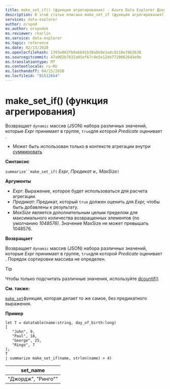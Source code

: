 ```yaml
---
title: make_set_if() (функция агрегирования) - Azure Data Explorer Документы Майкрософт
description: В этой статье описана make_set_if (функция агрегирования) в Azure Data Explorer.
services: data-explorer
author: orspod
ms.author: orspodek
ms.reviewer: rkarlin
ms.service: data-explorer
ms.topic: reference
ms.date: 02/13/2020
ms.openlocfilehash: 1393e063fb0abb91b38a8b9e1edc0110e78b3638
ms.sourcegitcommit: 47a002b7032a05ef67c4e5e12de7720062645e9e
ms.translationtype: MT
ms.contentlocale: ru-RU
ms.lasthandoff: 04/15/2020
ms.locfileid: "81512654"
---
```

# <a name="make_set_if-aggregation-function"></a>make_set_if() (функция агрегирования)

Возвращает `dynamic` массив (JSON) набора различных значений, которые *Expr* принимает в группе, `true`для которой *Predicate* оценивает .

* Может быть использован только в контексте агрегации внутри [суммировать](summarizeoperator.md)

**Синтаксис**

`summarize``make_set_if(` *Expr*, *Предикат* и`,` *MaxSize*`)`

**Аргументы**

* *Expr*: Выражение, которое будет использоваться для расчета агрегации.
* *Предикат*: Предикат, который `true` должен оценить для *Expr,* чтобы быть добавлены к результату.
* *MaxSize* является дополнительным целым пределом для максимального количества возвращенных элементов (по умолчанию *1048576).* Значение MaxSize не может превышать 1048576.

**Возвращает**

Возвращает `dynamic` массив (JSON) набора различных значений, которые *Expr* принимает в группе, `true`для которой *Predicate* оценивает .
Порядок сортировки массива не определен.

> [!TIP]
> Чтобы только подсчитать различные значения, используйте [dcountif()](dcountif-aggfunction.md)

**См. также:**

[`make_set`](./makeset-aggfunction.md)функция, которая делает то же самое, без предикатного выражения.

**Пример**

```kusto
let T = datatable(name:string, day_of_birth:long)
[
   "John", 9,
   "Paul", 18,
   "George", 25,
   "Ringo", 7
];
T
| summarize make_set_if(name, strlen(name) > 4)
```

|set_name|
|----|
|"Джордж", "Ринго""|